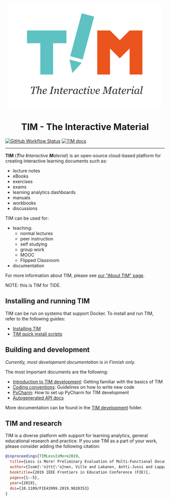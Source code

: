 <div align="center">
  <img src="https://raw.githubusercontent.com/TIM-JYU/tim-extra/main/docs/logot/tim-logo-with-text.svg" alt="TIM">

# TIM - The Interactive Material
</div>

[![GitHub Workflow Status](https://img.shields.io/github/actions/workflow/status/TIM-JYU/TIM/tests.yml?branch=master&style=for-the-badge)](https://github.com/TIM-JYU/TIM/actions)
[![TIM docs](https://img.shields.io/gitlab/pipeline-status/tim-jyu/tim-api-docs?branch=main&label=docs&style=for-the-badge)](https://docs.tim.education/)
***



**TIM** (***T**he **I**nteractive **M**aterial*) is an open-source cloud-based platform
for creating interactive learning documents such as:

* lecture notes
* eBooks
* exercises
* exams
* learning analytics dashboards
* manuals
* workbooks
* discussions

TIM can be used for:

* teaching:
    * normal lectures
    * peer instruction
    * self studying
    * group work
    * MOOC
    * Flipped Classroom
* documentation

For more information about TIM, please see [our "About TIM" page](https://tim.jyu.fi/view/about/en-US).

NOTE: this is TIM for TIDE.
## Installing and running TIM

TIM can be run on systems that support Docker. To install and run TIM, refer to the following guides:

* [Installing TIM](https://tim.jyu.fi/view/tim/TIMin-kehitys/TIMin-kaantaminen/en-US)
* [TIM quick install scripts](https://github.com/TIM-JYU/tim-installscripts#tim-quick-install-scripts)

## Building and development

*Currently, most development documentation is in Finnish only.*

The most important documents are the following:

* [Introduction to TIM development](https://tim.jyu.fi/view/tim/TIMin-kehitys/Johdatus-TIMin-kehitykseen):
Getting familiar with the basics of TIM
* [Coding conventions](https://tim.jyu.fi/view/tim/TIMin-kehitys/Koodikaytanteet):
Guidelines on how to write new code
* [PyCharm](https://tim.jyu.fi/view/tim/TIMin-kehitys/PyCharm):
How to set up PyCharm for TIM development
* [Autogenerated API docs](https://docs.tim.education/)

More documentation can be found in the
[TIM development](https://tim.jyu.fi/view/tim/TIMin-kehitys) folder.

## TIM and research

TIM is a diverse platform with support for learning analytics, general educational research and practice. If you use TIM as a part of your work, please consider adding the following citation:

```bibtex
@inproceedings{TIMLessIsMore2019,
  title={Less is More! Preliminary Evaluation of Multi-Functional Document-Based Online Learning Environment},
  author={Isom{\"o}tt{\"o}nen, Ville and Lakanen, Antti-Jussi and Lappalainen, Vesa},
  booktitle={2019 IEEE Frontiers in Education Conference (FIE)},
  pages={1--5},
  year={2019},
  doi={10.1109/FIE43999.2019.9028353}
}
```
